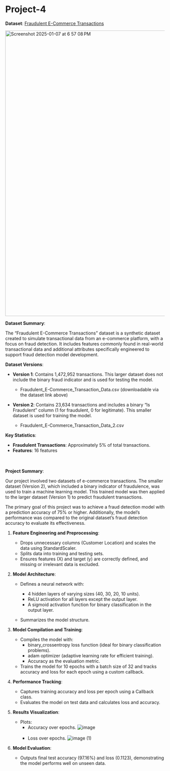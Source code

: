 # Project-4

**Dataset**: [Fraudulent E-Commerce Transactions](https://www.kaggle.com/datasets/shriyashjagtap/fraudulent-e-commerce-transactions/data?select=Fraudulent_E-Commerce_Transaction_Data_2.csv)

<img width="900" alt="Screenshot 2025-01-07 at 6 57 08 PM" src="https://github.com/user-attachments/assets/2d8d92db-8e6c-4c9d-a1ec-3fa11f05d7e7" />

**Dataset Summary**:

The “Fraudulent E-Commerce Transactions” dataset is a synthetic dataset created to simulate transactional data from an e-commerce platform, with a focus on fraud detection. It includes features commonly found in real-world transactional data and additional attributes specifically engineered to support fraud detection model development.

  **Dataset Versions**:

  - **Version 1**: Contains 1,472,952 transactions. This larger dataset does not include the binary fraud indicator and is used for testing the model.
    - Fraudulent_E-Commerce_Transaction_Data.csv (downloadable via the dataset link above)
      
  - **Version 2**: Contains 23,634 transactions and includes a binary “Is Fraudulent” column (1 for fraudulent, 0 for legitimate). This smaller dataset is used for training the model.
    - Fraudulent_E-Commerce_Transaction_Data_2.csv

  **Key Statistics**:

  - **Fraudulent Transactions**: Approximately 5% of total transactions.
  - **Features**: 16 features

<br><br>
**Project Summary**:

Our project involved two datasets of e-commerce transactions. The smaller dataset (Version 2), which included a binary indicator of fraudulence, was used to train a machine learning model. This trained model was then applied to the larger dataset (Version 1) to predict fraudulent transactions.

The primary goal of this project was to achieve a fraud detection model with a prediction accuracy of 75% or higher. Additionally, the model’s performance was compared to the original dataset’s fraud detection accuracy to evaluate its effectiveness.


 1. **Feature Engineering and Preprocessing**:
    - Drops unnecessary columns (Customer Location) and scales the data using StandardScaler.
    - Splits data into training and testing sets.
    - Ensures features (X) and target (y) are correctly defined, and missing or irrelevant data is excluded.

 2. **Model Architecture**:
    - Defines a neural network with:
       - 4 hidden layers of varying sizes (40, 30, 20, 10 units).
       - ReLU activation for all layers except the output layer.
       - A sigmoid activation function for binary classification in the output layer.

    - Summarizes the model structure.

 3. **Model Compilation and Training**:
    - Compiles the model with:
      - binary_crossentropy loss function (ideal for binary classification problems).
      - adam optimizer (adaptive learning rate for efficient training).
      - Accuracy as the evaluation metric.
    - Trains the model for 10 epochs with a batch size of 32 and tracks accuracy and loss for each epoch using a custom callback.

 4. **Performance Tracking**:
    - Captures training accuracy and loss per epoch using a Callback class.
    - Evaluates the model on test data and calculates loss and accuracy.

 5. **Results Visualization**:
    - Plots:
       - Accuracy over epochs.
         ![image](https://github.com/user-attachments/assets/2820cdbb-a895-4e03-abc9-76fdc5e599dc)
         <br><br>
       - Loss over epochs.
         ![image (1)](https://github.com/user-attachments/assets/c063ebb6-7886-4455-bea8-adce88216dc9)

     
  7. **Model Evaluation**:
     - Outputs final test accuracy (97.16%) and loss (0.1123), demonstrating the model performs well on unseen data.
